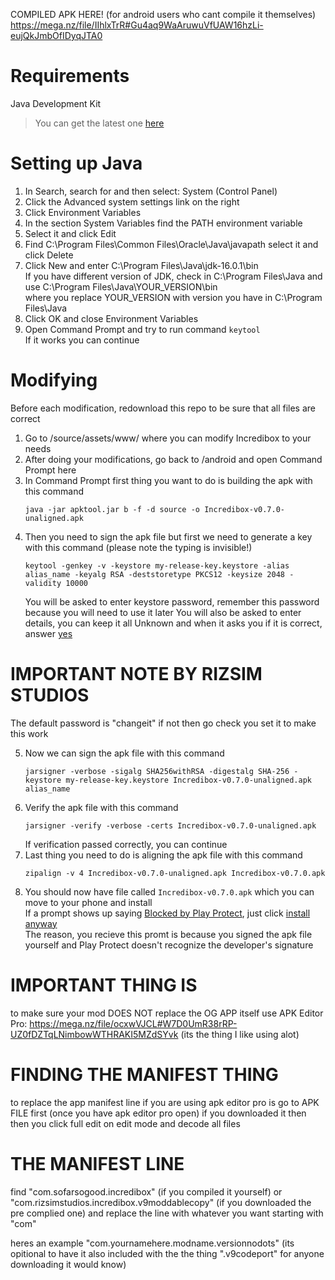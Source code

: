 COMPILED APK HERE! (for android users who cant compile it themselves)
https://mega.nz/file/IIhlxTrR#Gu4aq9WaAruwuVfUAW16hzLi-eujQkJmbOfIDyqJTA0

# Requirements
Java Development Kit 
> You can get the latest one [here](https://www.oracle.com/java/technologies/javase-jdk16-downloads.html)

# Setting up Java
1. In Search, search for and then select: System (Control Panel)
2. Click the Advanced system settings link on the right
3. Click Environment Variables
4. In the section System Variables find the PATH environment variable
5. Select it and click Edit
6. Find C:\Program Files\Common Files\Oracle\Java\javapath select it and click Delete
7. Click New and enter C:\Program Files\Java\jdk-16.0.1\bin  
   If you have different version of JDK, check in C:\Program Files\Java and use C:\Program Files\Java\YOUR_VERSION\bin  
   where you replace YOUR_VERSION with version you have in C:\Program Files\Java  
9. Click OK and close Environment Variables
10. Open Command Prompt and try to run command `keytool`  
   If it works you can continue

# Modifying
Before each modification, redownload this repo to be sure that all files are correct  

1. Go to /source/assets/www/ where you can modify Incredibox to your needs  
2. After doing your modifications, go back to /android and open Command Prompt here  
3. In Command Prompt first thing you want to do is building the apk with this command  
   ```
   java -jar apktool.jar b -f -d source -o Incredibox-v0.7.0-unaligned.apk
   ```  
4. Then you need to sign the apk file but first we need to generate a key with this command  (please note the typing is invisible!)
   ```
   keytool -genkey -v -keystore my-release-key.keystore -alias alias_name -keyalg RSA -deststoretype PKCS12 -keysize 2048 -validity 10000
   ```  
   You will be asked to enter keystore password, remember this password because you will need to use it later 
   You will also be asked to enter details, you can keep it all Unknown and when it asks you if it is correct, answer <ins>yes</ins>  

  # IMPORTANT NOTE BY RIZSIM STUDIOS
   The default password is "changeit" if not then go check you set it to make this work

5. Now we can sign the apk file with this command  
   ```
   jarsigner -verbose -sigalg SHA256withRSA -digestalg SHA-256 -keystore my-release-key.keystore Incredibox-v0.7.0-unaligned.apk alias_name
   ```  
6. Verify the apk file with this command  
   ```
   jarsigner -verify -verbose -certs Incredibox-v0.7.0-unaligned.apk
   ```  
   If verification passed correctly, you can continue  
7. Last thing you need to do is aligning the apk file with this command  
   ```
   zipalign -v 4 Incredibox-v0.7.0-unaligned.apk Incredibox-v0.7.0.apk
   ```  
8. You should now have file called `Incredibox-v0.7.0.apk` which you can move to your phone and install  
   If a prompt shows up saying <ins>Blocked by Play Protect</ins>, just click <ins>install anyway</ins>  
   The reason, you recieve this promt is because you signed the apk file yourself and Play Protect doesn't recognize the developer's signature  

# IMPORTANT THING IS
to make sure your mod DOES NOT replace the OG APP itself use APK Editor Pro: https://mega.nz/file/ocxwVJCL#W7D0UmR38rRP-UZ0fDZTqLNimbowWTHRAKI5MZdSYvk (its the thing I like using alot)

# FINDING THE MANIFEST THING
to replace the app manifest line if you are using apk editor pro is go to APK FILE first (once you have apk editor pro open) if you downloaded it then
then you click full edit on edit mode and decode all files

# THE MANIFEST LINE
find "com.sofarsogood.incredibox" (if you compiled it yourself) or "com.rizsimstudios.incredibox.v9moddablecopy" (if you downloaded the pre complied one)
and replace the line with whatever you want starting with "com"

heres an example "com.yournamehere.modname.versionnodots" (its opitional to have it also included with the the thing ".v9codeport" for anyone downloading it would know)

